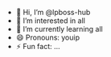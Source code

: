 - 👋 Hi, I’m @lpboss-hub
- 👀 I’m interested in all
- 🌱 I’m currently learning all
- 😄 Pronouns: youip
- ⚡ Fun fact: ...

<!---
lpboss-hub/lpboss-hub is a ✨ special ✨ repository because its `README.md` (this file) appears on your GitHub profile.
You can click the Preview link to take a look at your changes.
--->
